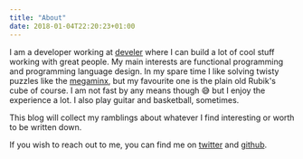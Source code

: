 ```yaml
---
title: "About"
date: 2018-01-04T22:20:23+01:00
---
```


I am a developer working at [develer](https://develer.com) where I can build a
lot of cool stuff working with great people. My main interests are functional
programming and programming language design. In my spare time I like solving
twisty puzzles like the [megaminx](https://en.wikipedia.org/wiki/Megaminx), but
my favourite one is the plain old Rubik's cube of course. I am not fast by any
means though :sweat_smile: but I enjoy the experience a lot. I also play guitar
and basketball, sometimes.

This blog will collect my ramblings about whatever I find interesting or worth
to be written down.

If you wish to reach out to me, you can find me on
[twitter](https://twitter.com/danieled__) and
[github](https://github.com/d-dorazio).
